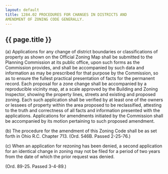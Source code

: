 ```yaml
---
layout: default 
title: 1284.02 PROCEDURES FOR CHANGES IN DISTRICTS AND
AMENDMENT OF ZONING CODE GENERALLY.
---
```


{{ page.title }}
----------------

​(a) Applications for any change of district boundaries or
classifications of property as shown on the Official Zoning Map shall be
submitted to the Planning Commission at its public office, upon such
forms as the Commission provides, and shall be accompanied by such data
and information as may be prescribed for that purpose by the Commission,
so as to ensure the fullest practical presentation of facts for the
permanent record. Each proposal for a zone change shall be accompanied
by a reproducible vicinity map, at a scale approved by the Building and
Zoning Inspector, showing the property lines, streets and existing and
proposed zoning. Each such application shall be verified by at least one
of the owners or lessees of property within the area proposed to be
reclassified, attesting to the truth and correctness of all facts and
information presented with the applications. Applications for amendments
initiated by the Commission shall be accompanied by its motion
pertaining to such proposed amendment.

​(b) The procedure for the amendment of this Zoning Code shall be as set
forth in Ohio R.C. Chapter 713. (Ord. 546B. Passed 2-25-76.)

​(c) When an application for rezoning has been denied, a second
application for an identical change in zoning may not be filed for a
period of two years from the date of which the prior request was denied.

(Ord. 89-25. Passed 3-4-89.)
